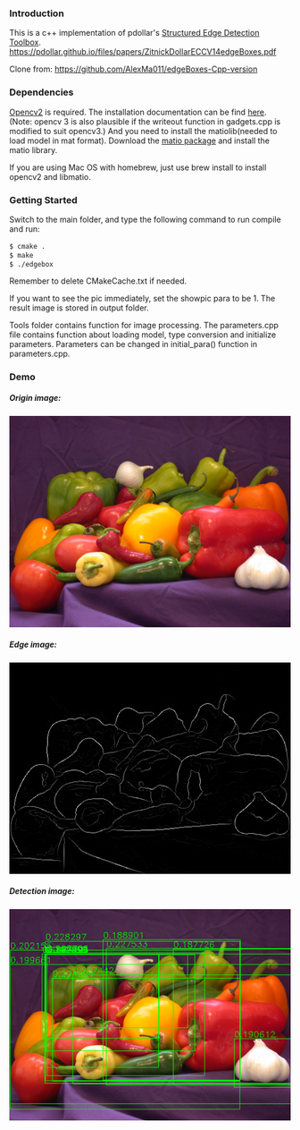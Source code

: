 

### Introduction

This is a c++ implementation of pdollar's [Structured Edge Detection Toolbox](https://github.com/pdollar/edges).
https://pdollar.github.io/files/papers/ZitnickDollarECCV14edgeBoxes.pdf
    
	
Clone from:
https://github.com/AlexMa011/edgeBoxes-Cpp-version
### Dependencies

[Opencv2](http://opencv.org/downloads.html)
 is required. The installation documentation can be find [here](http://docs.opencv.org/2.4/doc/tutorials/introduction/table_of_content_introduction/table_of_content_introduction.html).
 (Note: opencv 3 is also plausible if the writeout function in gadgets.cpp is modified to suit opencv3.)
And you need to install the matiolib(needed to load model in mat format). Download the [matio package](https://sourceforge.net/projects/matio/) and  install the matio library.

If you are using Mac OS with homebrew, just use brew install to install opencv2 and libmatio.


### Getting Started
Switch to the main folder, and type the following command to run compile and run:
```code:
$ cmake .
$ make
$ ./edgebox
```
Remember to delete CMakeCache.txt if needed.


If you want to see the pic immediately, set the showpic para to be 1.
The result image is stored in output folder.

Tools folder contains function for image processing.
The parameters.cpp file contains function about loading model, type conversion and initialize
parameters. Parameters can be changed in initial_para() function in parameters.cpp.

### Demo

##### Origin image: 
![origin](./img/peppers.png)

##### Edge image: 
![edge](./output/peppers_edges.png)

##### Detection image: 
![detection](./output/peppers_result.png)
